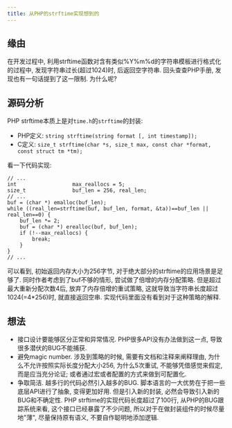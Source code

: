 ```yaml
---
title: 从PHP的strftime实现想到的
---
```


## 缘由

在开发过程中, 利用strftime函数对含有类似%Y%m%d的字符串模板进行格式化的过程中, 发现字符串过长(超过1024)时, 后返回空字符串.
回头查查PHP手册, 发现也有一句话提到了这一限制. 为什么呢?

## 源码分析

PHP strftime本质上是对`time.h`的`strftime`的封装:

- PHP定义: `string strftime(string format [, int timestamp]);`
- C定义: `size_t strftime(char *s, size_t max, const char *format, const struct tm *tm);`

看一下代码实现:

    // ...
    int                  max_reallocs = 5;
    size_t               buf_len = 256, real_len;
    // ...
    buf = (char *) emalloc(buf_len);
    while ((real_len=strftime(buf, buf_len, format, &ta))==buf_len || real_len==0) {
        buf_len *= 2;
        buf = (char *) erealloc(buf, buf_len);
        if (!--max_reallocs) {
            break;
        }
    }
    // ...

可以看到, 初始返回内存大小为256字节, 对于绝大部分的strftime的应用场景是足够了. 同时作者考虑到了buf不够的情形, 尝试做了倍增的内存分配策略. 但是超过最大重新分配次数4后, 放弃了内存倍增的重试策略, 这就导致当字符串长度超过1024(=4*256)时, 就直接返回空串.
实现代码里面没有看到对于这种策略的解释.

## 想法

- 接口设计要能够区分正常和异常情况. PHP很多API没有办法做到这一点, 导致很多潜伏的BUG不能捕获.
- 避免magic number. 涉及到策略的时候, 需要有文档和注释来阐释理由, 为什么不允许按照实际长度分配大小256, 为什么5次重试, 不能够凭借感觉来假定, 而是应当充分论证; 或者通过宏或者配置的方式来做到可配置化.
- 争取简洁. 越多行的代码必然引入越多的BUG. 脚本语言的一大优势在于把一些底层API进行了抽象, 变得更加好用. 但是引入新的封装, 必然会导致引入新的BUG和不确定性. PHP strftime的实现代码长度超过了100行, 从PHP的BUG跟踪系统来看, 这个接口已经暴露了不少问题, 所以对于在做封装组件的时候尽量地"薄", 尽量保持原有语义, 不要自作聪明地添加逻辑.
